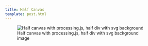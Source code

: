 ```yaml
---
title: Half Canvas
template: post.html
---
```

<figure>
  <img alt="Half canvas with processing.js, half div with svg background" src="https://s3.amazonaws.com/rewferguson.com/img/Drawing-Game/twoFace.png" />
  <figcaption>
    Half canvas with processing.js, half div with svg background image
  </figcaption>
</figure>
